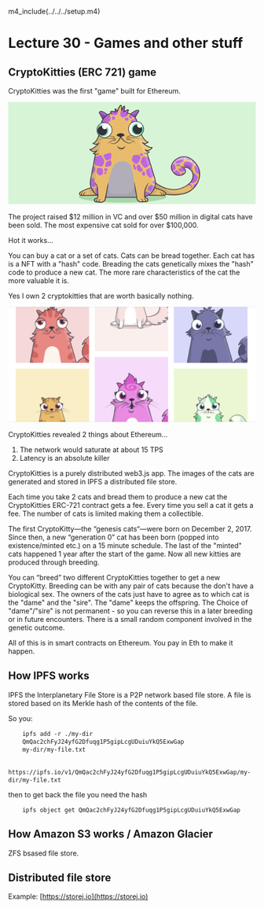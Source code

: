 m4_include(../../../setup.m4)

# Lecture 30 - Games and other stuff

## CryptoKitties (ERC 721) game

CryptoKitties was the first "game" built for Ethereum.

![CryptoKitties.png](CryptoKitties.png)

The project raised $12 million in VC and over $50 million in
digital cats have been sold.  The most expensive cat sold for
over $100,000.

Hot it works...

You can buy a cat or a set of cats.   Cats can be bread together.
Each cat has is a NFT with a "hash" code.  Breading the cats
genetically mixes the "hash" code to produce a new cat.   The 
more rare characteristics of the cat the more valuable it is.

Yes I own 2 cryptokitties that are worth basically nothing.

![CryptoKitties2.png](CryptoKitties2.png)

CryptoKitties revealed 2 things about Ethereum...

1. The network would saturate at about 15 TPS
2. Latency is an absolute killer

CryptoKitties is a purely distributed web3.js app.  The images
of the cats are generated and stored in IPFS a distributed
file store.

Each time you take 2 cats and bread them to produce a new cat
the CryptoKitties ERC-721 contract gets a fee.   Every time you
sell a cat it gets a fee.  The number of cats is limited 
making them a collectible.

The first CryptoKitty—the “genesis cats“—were born on December 2, 2017.
Since then, a new “generation 0” cat has been born (popped into existence/minted etc.) on a 15 minute schedule.
The last of the "minted" cats happened 1 year after the start of the game.
Now all new kitties are produced through breeding.

You can “breed” two different CryptoKitties together to get a new CryptoKitty.
Breeding can be with any pair of cats because the don't have a biological sex.
The owners of the cats just have to agree as to which cat is the "dame" and the "sire".
The "dame" keeps the offspring.  The Choice of "dame"/"sire" is not permanent - so you
can reverse this in a later breeding or in future encounters.   There is a small
random component involved in the genetic outcome.

All of this is in smart contracts on Ethereum.  You pay in Eth to make it happen.

## How IPFS works 

IPFS the Interplanetary File Store is a P2P network based file store.  A file is stored based on its Merkle hash
of the contents of the file.

So you:

```
	ipfs add -r ./my-dir
	QmQac2chFyJ24yfG2Dfuqg1P5gipLcgUDuiuYkQ5ExwGap
	my-dir/my-file.txt
```

```
	https://ipfs.io/v1/QmQac2chFyJ24yfG2Dfuqg1P5gipLcgUDuiuYkQ5ExwGap/my-dir/my-file.txt
```

then to get back the file you need the hash

```
	ipfs object get QmQac2chFyJ24yfG2Dfuqg1P5gipLcgUDuiuYkQ5ExwGap
```

## How Amazon S3 works / Amazon Glacier

ZFS bsased file store.

## Distributed file store

Example: [https://storej.io](https://storej.io)



